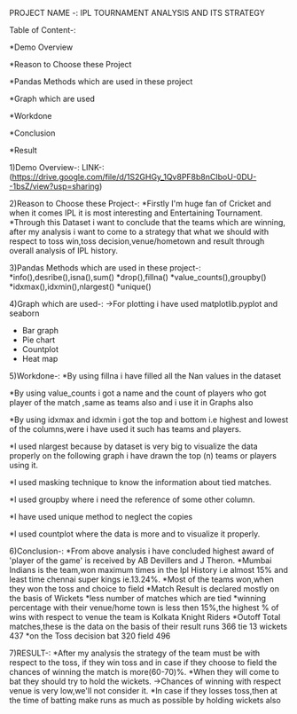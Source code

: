 PROJECT NAME -: IPL TOURNAMENT ANALYSIS AND ITS STRATEGY

Table of Content-:


*Demo Overview


*Reason to Choose these Project


*Pandas Methods which are used in these project


*Graph which are used


*Workdone


*Conclusion 


*Result


1)Demo Overview-:
LINK-:(https://drive.google.com/file/d/1S2GHGy_1Qv8PF8b8nCIboU-0DU--1bsZ/view?usp=sharing)

2)Reason to Choose these Project-:
*Firstly I'm huge fan of Cricket and when it comes IPL it is most interesting and Entertaining Tournament.
*Through this Dataset i want to conclude that the teams which are winning,
 after my analysis i want to come to a strategy that what we should with respect to 
 toss win,toss decision,venue/hometown and result through overall analysis of IPL history.

3)Pandas Methods which are used in these project-:
*info(),desribe(),isna(),sum()
*drop(),fillna()
*value_counts(),groupby()
*idxmax(),idxmin(),nlargest()
*unique()

4)Graph which are used-:
->For plotting i have used matplotlib.pyplot and seaborn
* Bar graph
* Pie chart 
* Countplot
* Heat map

5)Workdone-:
*By using fillna i have filled all the Nan values in the dataset

*By using value_counts i got a name and the count of players who got
player of the match ,same as teams also and i use it in Graphs also

*By using idxmax and idxmin i got the top and bottom i.e highest and lowest 
of the columns,were i have used it such has teams and players.

*I used nlargest because by dataset is very big to visualize the data 
properly on the following graph i have drawn the top (n) teams or players
using it.

*I used masking technique to know the information about tied matches.

*I used groupby where i need the reference of some other column.

*I have used unique method to neglect the copies

*I used countplot where the data is more and to visualize it properly.


6)Conclusion-:
*From above analysis i have concluded highest award of 'player of the game' is received by AB Devillers and J Theron.
*Mumbai Indians is the team,won maximum times in the Ipl History i.e almost 15% and least time chennai super kings ie.13.24%.
*Most of the teams won,when they won the toss and choice to field 
*Match Result is declared mostly on the basis of Wickets 
*less number of matches which are tied
*winning percentage with their venue/home town is less then 15%,the highest % of wins with respect to venue the team is Kolkata Knight Riders
*Outoff Total matches,these is the data on the basis of their result runs 366 tie 13 wickets 437 
*on the Toss decision bat 320 field 496

7)RESULT-:
*After my analysis the strategy of the team must be with respect to the toss,
if they win toss and in case if they choose to field the chances of winning the match is more(60-70)%.
*When they will come to bat they should try to hold the wickets. ->Chances of winning with respect venue is very low,we'll not consider it.
*In case if they losses toss,then at the time of batting make runs as much as possible by holding wickets also
